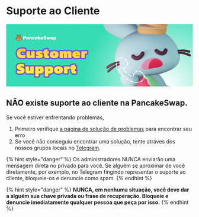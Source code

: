 # Suporte ao Cliente

![](../.gitbook/assets/customer-support-header.png)

## NÃO existe suporte ao cliente na PancakeSwap.

Se você estiver enfrentando problemas,

1. Primeiro verifique [a página de solução de problemas](../readme/help/troubleshooting.md) para encontrar seu erro
2. Se você não conseguiu encontrar uma solução, tente atráves dos nossos grupos locais no [Telegram](telegram.md).

{% hint style="danger" %}
Os administradores NUNCA enviarão uma mensagem direta no privado para você. Se alguém se aproximar de você diretamente, por exemplo, no Telegram fingindo representar o suporte ao cliente, bloqueie-os e denuncie como spam.
{% endhint %}

{% hint style="danger" %}
**NUNCA, em nenhuma situação, você deve dar a alguém sua chave privada ou frase de recuperação. Bloqueie e denuncie imediatamente qualquer pessoa que peça por isso.**
{% endhint %}

